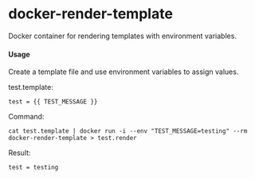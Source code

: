 # docker-render-template
Docker container for rendering templates with environment variables.


#### Usage

Create a template file and use environment variables to assign values.

test.template:
```
test = {{ TEST_MESSAGE }}
```

Command:
```
cat test.template | docker run -i --env "TEST_MESSAGE=testing" --rm docker-render-template > test.render
```

Result:
```
test = testing
```

